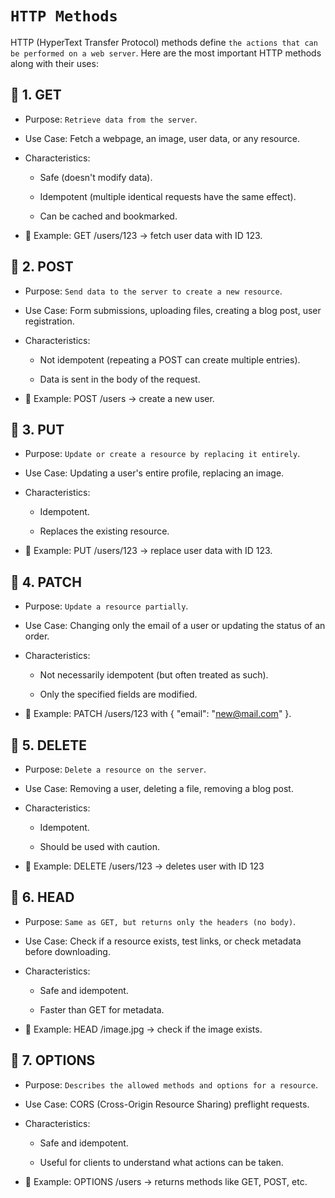 # `HTTP Methods`

HTTP (HyperText Transfer Protocol) methods define `the actions that can be performed on a web server`. Here are the most important HTTP methods along with their uses:

## 🔹 1. GET
- Purpose: `Retrieve data from the server`.

- Use Case: Fetch a webpage, an image, user data, or any resource.

- Characteristics:

    - Safe (doesn't modify data).

    - Idempotent (multiple identical requests have the same effect).

    - Can be cached and bookmarked.

- 📌 Example: GET /users/123 → fetch user data with ID 123.

## 🔹 2. POST
- Purpose: `Send data to the server to create a new resource`.

- Use Case: Form submissions, uploading files, creating a blog post, user registration.

- Characteristics:

    - Not idempotent (repeating a POST can create multiple entries).

    - Data is sent in the body of the request.

- 📌 Example: POST /users → create a new user.

## 🔹 3. PUT
- Purpose: `Update or create a resource by replacing it entirely`.

- Use Case: Updating a user's entire profile, replacing an image.

- Characteristics:

    - Idempotent.

    - Replaces the existing resource.

- 📌 Example: PUT /users/123 → replace user data with ID 123.

## 🔹 4. PATCH
- Purpose: `Update a resource partially`.

- Use Case: Changing only the email of a user or updating the status of an order.

- Characteristics:

    - Not necessarily idempotent (but often treated as such).

    - Only the specified fields are modified.

- 📌 Example: PATCH /users/123 with { "email": "new@mail.com" }.

## 🔹 5. DELETE
- Purpose: `Delete a resource on the server`.

- Use Case: Removing a user, deleting a file, removing a blog post.

- Characteristics:

    - Idempotent.

    - Should be used with caution.

- 📌 Example: DELETE /users/123 → deletes user with ID 123

## 🔹 6. HEAD
- Purpose: `Same as GET, but returns only the headers (no body)`.

- Use Case: Check if a resource exists, test links, or check metadata before downloading.

- Characteristics:

    - Safe and idempotent.

    - Faster than GET for metadata.

- 📌 Example: HEAD /image.jpg → check if the image exists.

## 🔹 7. OPTIONS
- Purpose: `Describes the allowed methods and options for a resource`.

- Use Case: CORS (Cross-Origin Resource Sharing) preflight requests.

- Characteristics:

    - Safe and idempotent.

    - Useful for clients to understand what actions can be taken.

- 📌 Example: OPTIONS /users → returns methods like GET, POST, etc.